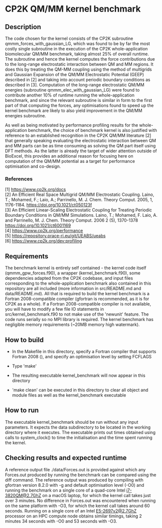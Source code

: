 # CP2K QM/MM kernel benchmark

## Description

The code chosen for the kernel consists of the CP2K subroutine qmmm_forces_with_gaussian_LG, which was found to be by far the most costly single subroutine in the execution of the CP2K whole-application biomolecular QM/MM benchmark, taking almost 25% of overall runtime. The subroutine and hence the kernel computes the force contributions due to the long-range electrostatic interaction between QM and MM regions. It does this by treating the QM-MM coupling using the method of multigrids and Gaussian Expansion of the QM/MM Electrostatic Potential (GEEP) described in [2] and taking into account periodic boundary conditions as described in [3].  Computation of the long-range electrostatic QM/MM energies (subroutine qmmm_elec_with_gaussian_LG) were found to contribute another 10% of runtime running the whole-application benchmark, and since the relevant subroutine is similar in form to the first part of that computing the forces, any optimisations found to speed up the kernel benchmark are likely to also yield improvement in the QM/MM energies subroutine.
 
As well as being motivated by performance profiling results for the whole-application benchmark, the choice of benchmark kernel is also justified with reference to an established recognition in the CP2K QM/MM literature [2] that generally speaking evaluating the electrostatic interaction between QM and MM parts can be as time consuming as solving the QM part itself using DFT methods. As the latter is already the target of wider attention outside of BioExcel, this provides an additional reason for focusing here on computation of the QM/MM potential as a target for performance optimisation and co-design. 

### References
[1] https://www.cp2k.org/docs  
[2] An Efficient Real Space Multigrid QM/MM Electrostatic Coupling. Laino, T.; Mohamed, F.; Laio, A.; Parrinello, M.  J. Chem. Theory Comput. 2005, 1, 1176-1184. https://doi.org/10.1021/ct050123f  
[3] An Efficient Linear-Scaling Electrostatic Coupling for Treating Periodic Boundary Conditions in QM/MM Simulations. Laino, T.; Mohamed, F. Laio, A. and Parrinello, M. J. Chem. Theory Comput. 2006 2 (5), 1370-1378 https://doi.org/10.1021/ct6001169  
[4] https://www.cp2k.org/performance  
[5] https://repository.prace-ri.eu/git/UEABS/ueabs  
[6] https://www.cp2k.org/dev:profiling

## Requirements

The benchmark kernel is entirely self contained - the kernel code itself (qmmm_gpw_forces.f90), a  wrapper (kernel_benchmark.f90), some dependencies adapted from the CP2K codebase, and input files corresponding to the whole-application benchmark also contained in this repository are all included (more information in src/README.md and data/README.md). All that is required to build the kernel benchmark is a Fortran 2008-compatible compiler (gfortran is recommended, as it is for CP2K as a whole). If a Fortran 2008-compatible compiler is not available, you will have to modify a few file IO statements in src/kernel_benchmark.f90 to not make use of the 'newunit' feature. The code runs serially so no MPI library is required. The kernel benchmark has negligible memory requirements (~20MB memory high watermark). 

## How to build

- In the Makefile in this directory, specify a Fortran compiler that supports Fortran 2008 (), and specify an optimisation level by setting FCFLAGS

- Type 'make'

- The resulting executable kernel_benchmark will now appear in this directory

- 'make clean' can be executed in this directory to clear all object and module files as well as the kernel_benchmark executable

## How to run

The executable kernel_benchmark should be run without any input parameters. It expects the data subdirectory to be located in the working directory where it executes. The executable prints out times obtained using calls to system_clock() to time the initialisation and the time spent running the kernel. 

## Checking results and expected runtime

A reference output file ./data/Forces.out is provided against which any Forces.out produced by running the benchmark can be compared using the diff command. The reference output was produced by compiling with gfortran version 8.2.0 with -g and default optimisation level (-O0) and running the benchmark on a single core of a quad-core Intel i7-3820QM@2.7GhZ on a macOS laptop, for which the kernel call takes just over 3 minutes. No difference in Forces.out was encountered when running on the same platform with -O3, for which the kernel call takes around 60 seconds. Running on a single core of an Intel E5-2697v2@2.7GhZ processor on an HPC compute node obtains similar timings, taking 2 minutes 34 seconds with -O0 and 53 seconds with -O3. 
